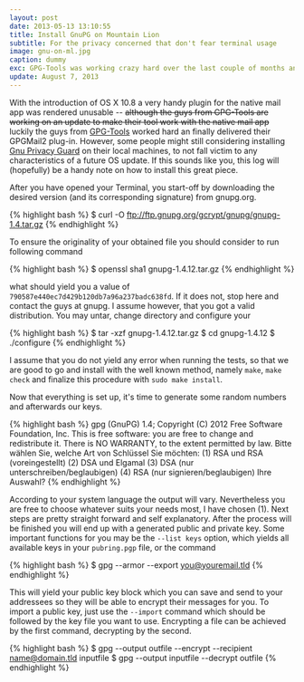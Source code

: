 ```yaml
---
layout: post
date: 2013-05-13 13:10:55
title: Install GnuPG on Mountain Lion
subtitle: For the privacy concerned that don't fear terminal usage
image: gnu-on-ml.jpg
caption: dummy
exc: GPG-Tools was working crazy hard over the last couple of months and finally delivered their GPGMail2 plug-in for the mail app. If you don't want the hassle of a non working encryption when you update to OSX Mavericks, you should go for the terminal version.
update: August 7, 2013
---
```


With the introduction of OS X 10.8 a very handy plugin for the native mail app was rendered unusable -- <del>although the guys from GPG-Tools are working on an update to make their tool work with the native mail app</del> luckily the guys from [GPG-Tools][1] worked hard an finally delivered their GPGMail2 plug-in.
However, some people might still considering installing [Gnu Privacy Guard][2] on their local machines, to not fall victim to any characteristics of a future OS update. If this sounds like you, this log will (hopefully) be a handy note on how to install this great piece.

After you have opened your Terminal, you start-off by downloading the desired version (and its corresponding signature) from gnupg.org.

{% highlight bash %}
$ curl -O ftp://ftp.gnupg.org/gcrypt/gnupg/gnupg-1.4.tar.gz 
{% endhighlight %}

To ensure the originality of your obtained file you should consider to run following command 

{% highlight bash %}
$ openssl sha1 gnupg-1.4.12.tar.gz
{% endhighlight %}

what should yield you a value of `790587e440ec7d429b120db7a96a237badc638fd`. If it does not, stop here and contact the guys at gnupg.
I assume however, that you got a valid distribution. You may untar, change directory and configure your 

{% highlight bash %}
$ tar -xzf gnupg-1.4.12.tar.gz
$ cd gnupg-1.4.12 
$ ./configure
{% endhighlight %}

I assume that you do not yield any error when running the tests, so that we are good to go and install with the well known method, namely `make`, `make check` and finalize this procedure with  `sudo make install`.

Now that everything is set up, it's time to generate some random numbers and afterwards our keys.

{% highlight bash %}
gpg (GnuPG) 1.4; Copyright (C) 2012 Free Software Foundation, Inc. 
This is free software: you are free to change and redistribute it. 
There is NO WARRANTY, to the extent permitted by law. 
Bitte wählen Sie, welche Art von Schlüssel Sie möchten: 
(1) RSA und RSA (voreingestellt) 
(2) DSA und Elgamal 
(3) DSA (nur unterschreiben/beglaubigen) 
(4) RSA (nur signieren/beglaubigen) 
Ihre Auswahl?
{% endhighlight %}

According to your system language the output will vary. Nevertheless you are free to choose whatever suits your needs most, I have chosen (1). Next steps are pretty straight forward and self explanatory. After the process will be finished you will end up with a generated public and private key. Some important functions for you may be the `--list keys` option, which yields all available keys in your `pubring.pgp` file, or the command 

{% highlight bash %}
$ gpg --armor --export you@youremail.tld
{% endhighlight %}

This will yield your public key block which you can save and send to your addressees so they will be able to encrypt their messages for you. To import a public key, just use the `--import` command which should be followed by the key file you want to use. Encrypting a file can be achieved by the first command, decrypting by the second.

{% highlight bash %}
$ gpg --output outfile --encrypt --recipient name@domain.tld inputfile 
$ gpg --output inputfile --decrypt outfile
{% endhighlight %}

[1]: https://www.gpgtools.org/
[2]: http://www.gnupg.org/